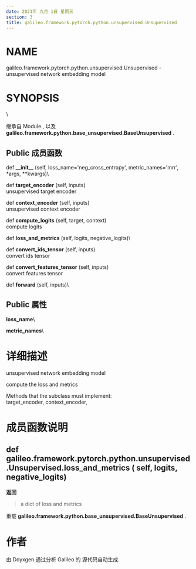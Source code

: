 ```yaml
---
date: 2021年 九月 1日 星期三
section: 3
title: galileo.framework.pytorch.python.unsupervised.Unsupervised
---
```


# NAME

galileo.framework.pytorch.python.unsupervised.Unsupervised -
unsupervised network embedding model

# SYNOPSIS

\

继承自 Module , 以及
**galileo.framework.python.base_unsupervised.BaseUnsupervised** .

## Public 成员函数

def **\_\_init\_\_** (self, loss_name=\'neg_cross_entropy\',
metric_names=\'mrr\', \*args, \*\*kwargs)\

def **target_encoder** (self, inputs)\
unsupervised target encoder

def **context_encoder** (self, inputs)\
unsupervised context encoder

def **compute_logits** (self, target, context)\
compute logits

def **loss_and_metrics** (self, logits, negative_logits)\

def **convert_ids_tensor** (self, inputs)\
convert ids tensor

def **convert_features_tensor** (self, inputs)\
convert features tensor

def **forward** (self, inputs)\

## Public 属性

**loss_name**\

**metric_names**\

# 详细描述

unsupervised network embedding model

compute the loss and metrics

Methods that the subclass must implement:\
target_encoder, context_encoder,

# 成员函数说明

## def galileo.framework.pytorch.python.unsupervised.Unsupervised.loss_and_metrics ( self, logits, negative_logits)

**返回**

> a dict of loss and metrics

重载 **galileo.framework.python.base_unsupervised.BaseUnsupervised** .

# 作者

由 Doyxgen 通过分析 Galileo 的 源代码自动生成.

